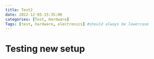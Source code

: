 ```yaml
---
title: Test2
date: 2022-12-05-15:35:00
categories: [Test, Hardware]
Tags: [test, hardware, electronics] #should always be lowercase
---
```


# Testing new setup